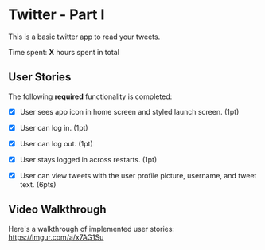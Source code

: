 # Twitter - Part I

This is a basic twitter app to read your tweets.

Time spent: **X** hours spent in total

## User Stories

The following **required** functionality is completed:

- [x] User sees app icon in home screen and styled launch screen. (1pt)
- [x] User can log in. (1pt)
- [x] User can log out. (1pt)
- [x] User stays logged in across restarts. (1pt)
- [x] User can view tweets with the user profile picture, username, and tweet text. (6pts)


## Video Walkthrough

Here's a walkthrough of implemented user stories:
https://imgur.com/a/x7AG1Su

<blockquote class="imgur-embed-pub" lang="en" data-id="a/x7AG1Su" data-context="false" ><a href="//imgur.com/a/x7AG1Su"></a></blockquote><script async src="//s.imgur.com/min/embed.js" charset="utf-8"></script>
